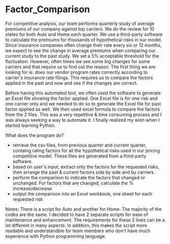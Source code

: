 # Factor_Comparison

For competitive analysis, our team performs quarterly study of average premiums of our company against top carriers. We do the review for 10 states for both Auto and Home each quarter. We use a third-party software to calculate the premiums for thousands of hypothetical risks in our model. Since insurance companies often change their rate every six or 12 months, we expect to see the change in average premiums when comparing our current study to the past study. We set a 5% acceptable threshold for the fluctuation. However, often times we see some big changes for some carriers and that require us to find out the reason. The first thing we are looking for is: does our vendor program rates correctly according to carrier's insurance rate filings. This requires us to compare the factors applied in the past and now and see if the changes are correct.

Before having this automated tool, we often used the software to generate an Excel file showing the factor applied. One Excel file is for one risk and one carrier only and we needed to do so to generate the Excel file for past factor applied as well. We then used excel formula to compare the factors from the 2 files. This was a very repetitive & time consuming process and I was always seeking a way to automate it. I finally realized my wish when I started learning Python. 

What does the program do?
- retrieve the csv files, from previous quarter and current quarter, containg rating factors for all the hypothetical risks used in our pricing competitive model. These files are generated from a third-party software.
- based on user's input, extract only the factors for the requested risks, then arrange the past & current factors side by side and by carriers.
- perform the comparison to indicate the factors that changed or unchanged. For factors that are changed, calculate the % increase/decrease
- output the comparison into an Excel workbook, one sheet for each requested risk

Notes: 
There is a script for Auto and another for Home. The majority of the codes are the same. I decided to have 2 separate scripts for ease of maintenance and enhancement. The requirements for these 2 lines can be a lot different in many aspects. In addition, this makes the script more readable and understandble for team members who don't have much experience with Python programming language.
